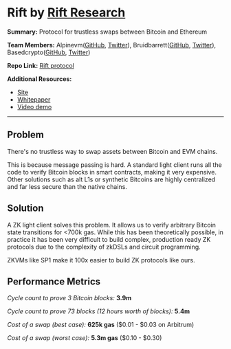  # Rift by [Rift Research](https://github.com/riftresearch)

**Summary:** Protocol for trustless swaps between Bitcoin and Ethereum

**Team Members:** Alpinevm([GitHub](https://github.com/alpinevm), [Twitter](https://x.com/alpinevm)), Bruidbarrett([GitHub](https://github.com/bruidbarrett), [Twitter](https://x.com/eth_tristan)), Basedcrypto([GitHub](https://github.com/sameesiddiqui), [Twitter](https://x.com/basedcrypto__))

**Repo Link:** [Rift protocol](https://github.com/riftresearch/protocol)

**Additional Resources:** 
- [Site](https://www.rift.exchange/)
- [Whitepaper](https://www.rift.exchange/whitepaper.pdf)
- [Video demo](https://x.com/riftdex/status/1842242143005614489)

---
## Problem

There's no trustless way to swap assets between Bitcoin and EVM chains.

This is because message passing is hard. A standard light client runs all the code to verify Bitcoin blocks in smart contracts, making it very expensive. Other solutions such as alt L1s or synthetic Bitcoins are highly centralized and far less secure than the native chains.

## Solution

A ZK light client solves this problem. It allows us to verify arbitrary Bitcoin state transitions for <700k gas. While this has been theoretically possible, in practice it has been very difficult to build complex, production ready ZK protocols due to the complexity of zkDSLs and circuit programming.

ZKVMs like SP1 make it 100x easier to build ZK protocols like ours.

## Performance Metrics

*Cycle count to prove 3 Bitcoin blocks:* **3.9m**

*Cycle count to prove 73 blocks (12 hours worth of blocks):* **5.4m**

*Cost of a swap (best case):* **625k gas** ($0.01 - $0.03 on Arbitrum)

*Cost of a swap (worst case):* **5.3m gas** ($0.10 - $0.30)
